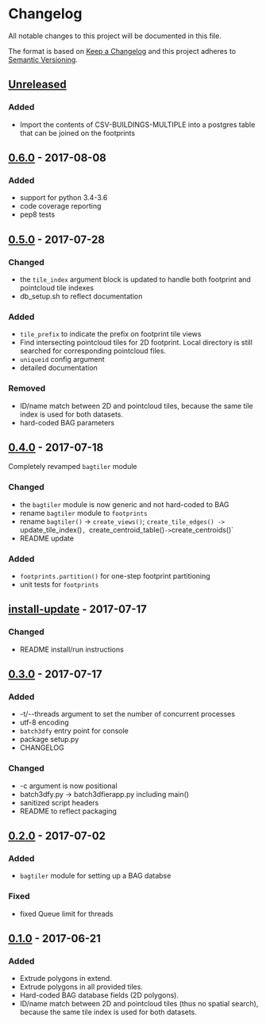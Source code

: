 # Changelog
All notable changes to this project will be documented in this file.

The format is based on [Keep a Changelog](http://keepachangelog.com/en/1.0.0/)
and this project adheres to [Semantic Versioning](http://semver.org/spec/v2.0.0.html).

## [Unreleased]
### Added
- Import the contents of CSV-BUILDINGS-MULTIPLE into a postgres table that can be joined on the footprints

## [0.6.0] - 2017-08-08
### Added
- support for python 3.4-3.6
- code coverage reporting
- pep8 tests

## [0.5.0] - 2017-07-28
### Changed
- the `tile_index` argument block is updated to handle both footprint and pointcloud tile indexes
- db_setup.sh to reflect documentation

### Added
- `tile_prefix` to indicate the prefix on footprint tile views
- Find intersecting pointcloud tiles for 2D footprint. Local directory is still searched for corresponding pointcloud files.
- `uniqueid` config argument
- detailed documentation

### Removed
- ID/name match between 2D and pointcloud tiles, because the same tile index is used for both datasets.
- hard-coded BAG parameters

## [0.4.0] - 2017-07-18
Completely revamped `bagtiler` module
### Changed
- the `bagtiler` module is now generic and not hard-coded to BAG
- rename `bagtiler` module to `footprints`
- rename `bagtiler()` -> `create_views()`; `create_tile_edges() -> `update_tile_index()`, `create_centroid_table()` -> `create_centroids()`
- README update

### Added
- `footprints.partition()` for one-step footprint partitioning
- unit tests for `footprints`

## [install-update] - 2017-07-17
### Changed
- README install/run instructions

## [0.3.0] - 2017-07-17
### Added
- -t/--threads argument to set the number of concurrent processes
- utf-8 encoding
- `batch3dfy` entry point for console
- package setup.py
- CHANGELOG

### Changed
- -c argument is now positional
- batch3dfy.py -> batch3dfierapp.py including main()
- sanitized script headers
- README to reflect packaging

## [0.2.0] - 2017-07-02
### Added
- `bagtiler` module for setting up a BAG databse

### Fixed
- fixed Queue limit for threads

## [0.1.0] - 2017-06-21
### Added
- Extrude polygons in extend.
- Extrude polygons in all provided tiles.
- Hard-coded BAG database fields (2D polygons).
- ID/name match between 2D and pointcloud tiles (thus no spatial search), because the same tile index is used for both datasets.


[Unreleased]: https://github.com/balazsdukai/batch3dfier/tree/develop
[0.6.0]: https://github.com/balazsdukai/batch3dfier/releases/tag/v0.6.0
[0.5.0]: https://github.com/balazsdukai/batch3dfier/releases/tag/v0.5.0
[0.4.0]: https://github.com/balazsdukai/batch3dfier/releases/tag/v0.4.0
[install-update]: https://github.com/balazsdukai/batch3dfier/releases/tag/install-update
[0.3.0]: https://github.com/balazsdukai/batch3dfier/releases/tag/v0.3.0
[0.2.0]: https://github.com/balazsdukai/batch3dfier/releases/tag/v0.2
[0.1.0]: https://github.com/balazsdukai/batch3dfier/releases/tag/v0.1

